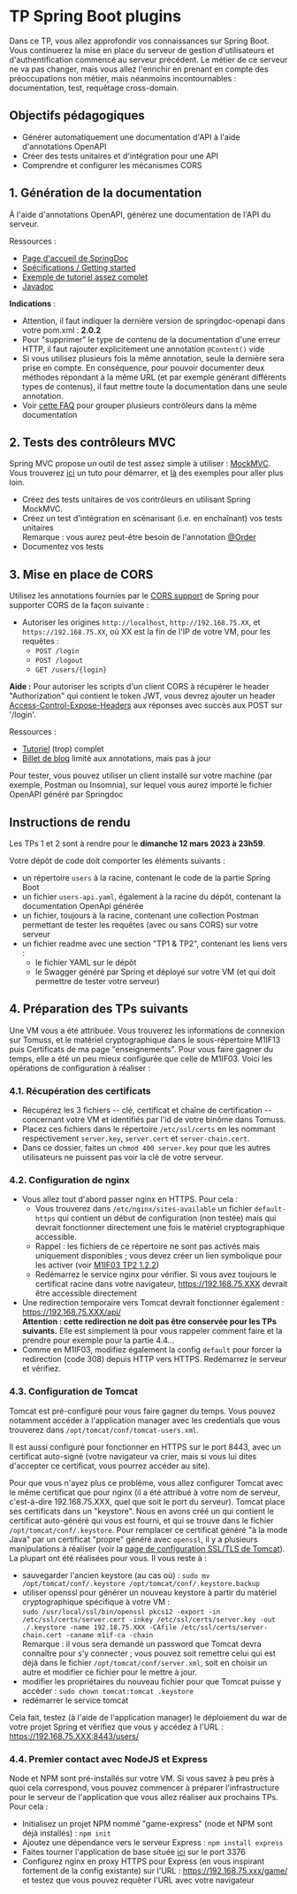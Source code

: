 # TP Spring Boot plugins

Dans ce TP, vous allez approfondir vos connaissances sur Spring Boot. Vous continuerez la mise en place du serveur de gestion d'utilisateurs et d'authentification commencé au serveur précédent. Le métier de ce serveur ne va pas changer, mais vous allez l'enrichir en prenant en compte des préoccupations non métier, mais néanmoins incontournables : documentation, test, requêtage cross-domain.

## Objectifs pédagogiques

- Générer automatiquement une documentation d'API à l'aide d'annotations OpenAPI
- Créer des tests unitaires et d'intégration pour une API
- Comprendre et configurer les mécanismes CORS

## 1. Génération de la documentation

&Agrave; l'aide d'annotations OpenAPI, générez une documentation de l'API du serveur.

Ressources :
- [Page d'accueil de SpringDoc](https://springdoc.org/v2/)
- [Spécifications / Getting started](https://github.com/springdoc/springdoc-openapi)
- [Exemple de tutoriel assez complet](https://github.com/swagger-api/swagger-core/wiki/Swagger-2.X---Annotations)
- [Javadoc](http://docs.swagger.io/swagger-core/v2.1.1/apidocs/)

**Indications** :
- Attention, il faut indiquer la dernière version de springdoc-openapi dans votre pom.xml : **2.0.2**
- Pour "supprimer" le type de contenu de la documentation d'une erreur HTTP, il faut rajouter explicitement une annotation `@Content()` vide
- Si vous utilisez plusieurs fois la même annotation, seule la dernière sera prise en compte. En conséquence, pour pouvoir documenter deux méthodes répondant à la même URL (et par exemple générant différents types de contenus), il faut mettre toute la documentation dans une seule annotation.
- Voir [cette FAQ](https://springdoc.org/#can-i-customize-openapi-object-programmatically) pour grouper plusieurs contrôleurs dans la même documentation

## 2. Tests des contrôleurs MVC

Spring MVC propose un outil de test assez simple à utiliser : [MockMVC](https://docs.spring.io/spring-framework/docs/current/reference/html/testing.html#spring-mvc-test-framework). Vous trouverez [ici](https://spring.io/guides/gs/testing-web/) un tuto pour démarrer, et [là](https://www.baeldung.com/integration-testing-in-spring) des exemples pour aller plus loin.

- Créez des tests unitaires de vos contrôleurs en utilisant Spring MockMVC.
- Créez un test d'intégration en scénarisant (i.e. en enchaînant) vos tests unitaires<br>
Remarque : vous aurez peut-être besoin de l'annotation [@Order](https://junit.org/junit5/docs/5.4.0-RC1/api/org/junit/jupiter/api/Order.html)
- Documentez vos tests

## 3. Mise en place de CORS

Utilisez les annotations fournies par le [CORS support](https://jira.spring.io/browse/SPR-9278?redirect=false) de Spring pour supporter CORS de la façon suivante :
- Autoriser les origines `http://localhost`, `http://192.168.75.XX`, et `https://192.168.75.XX`, où XX est la fin de l'IP de votre VM, pour les requêtes :
  - `POST /login`
  - `POST /logout`
  - `GET /users/{login}`

**Aide :** Pour autoriser les scripts d'un client CORS à récupérer le header "Authorization" qui contient le token JWT, vous devrez ajouter un header [Access-Control-Expose-Headers](https://developer.mozilla.org/en-US/docs/Web/HTTP/Headers/Access-Control-Expose-Headers) aux réponses avec succès aux POST sur '/login'.

Ressources :
- [Tutoriel](https://spring.io/guides/gs/rest-service-cors/) (trop) complet
- [Billet de blog](https://spring.io/blog/2015/06/08/cors-support-in-spring-framework) limité aux annotations, mais pas à jour

Pour tester, vous pouvez utiliser un client installé sur votre machine (par exemple, Postman ou Insomnia), sur lequel vous aurez importé le fichier OpenAPI généré par Springdoc

## Instructions de rendu

Les TPs 1 et 2 sont à rendre pour le **dimanche 12 mars 2023 à 23h59**.

Votre dépôt de code doit comporter les éléments suivants :
- un répertoire `users` à la racine, contenant le code de la partie Spring Boot
- un fichier `users-api.yaml`, également à la racine du dépôt, contenant la documentation OpenApi générée
- un fichier, toujours à la racine, contenant une collection Postman permettant de tester les requêtes (avec ou sans CORS) sur votre serveur
- un fichier readme avec une section "TP1 & TP2", contenant les liens vers :
  - le fichier YAML sur le dépôt
  - le Swagger généré par Spring et déployé sur votre VM (et qui doit permettre de tester votre serveur)

## 4. Préparation des TPs suivants

Une VM vous a été attribuée. Vous trouverez les informations de connexion sur Tomuss, et le matériel cryptographique dans le sous-répertoire M1IF13 puis Certificats de ma page "enseignements". Pour vous faire gagner du temps, elle a été un peu mieux configurée que celle de M1IF03. Voici les opérations de configuration à réaliser :

### 4.1. Récupération des certificats

- Récupérez les 3 fichiers -- clé, certificat et chaîne de certification -- concernant votre VM et identifiés par l'id de votre binôme dans Tomuss.
- Placez ces fichiers dans le répertoire `/etc/ssl/certs` en les nommant respectivement `server.key`, `server.cert` et `server-chain.cert`.
- Dans ce dossier, faites un `chmod 400 server.key` pour que les autres utilisateurs ne puissent pas voir la clé de votre serveur.

### 4.2. Configuration de nginx

- Vous allez tout d'abord passer nginx en HTTPS. Pour cela :
  - Vous trouverez dans `/etc/nginx/sites-available` un fichier `default-https` qui contient un début de configuration (non testée) mais qui devrait fonctionner directement une fois le matériel cryptographique accessible.
  - Rappel : les fichiers de ce répertoire ne sont pas activés mais uniquement disponibles ; vous devez créer un lien symbolique pour les activer (voir [M1IF03 TP2 1.2.2](https://perso.liris.cnrs.fr/lionel.medini/enseignement/M1IF03/#md=TP/md/TP2&p=122-mise-en-place-dun-nouveau-site))
  - Redémarrez le service nginx pour vérifier. Si vous avez toujours le certificat racine dans votre navigateur, https://192.168.75.XXX devrait être accessible directement
- Une redirection temporaire vers Tomcat devrait fonctionner également : https://192.168.75.XXX/api/ <br>
**Attention : cette redirection ne doit pas être conservée pour les TPs suivants.** Elle est simplement là pour vous rappeler comment faire et la prendre pour exemple pour la partie 4.4...
- Comme en M1IF03, modifiez également la config `default` pour forcer la redirection (code 308) depuis HTTP vers HTTPS. Redémarrez le serveur et vérifiez.

### 4.3. Configuration de Tomcat

Tomcat est pré-configuré pour vous faire gagner du temps. Vous pouvez notamment accéder à l'application manager avec les credentials que vous trouverez dans `/opt/tomcat/conf/tomcat-users.xml`.

Il est aussi configuré pour fonctionner en HTTPS sur le port 8443, avec un certificat auto-signé (votre navigateur va crier, mais si vous lui dites d'accepter ce certificat, vous pourrez accéder au site).

Pour que vous n'ayez plus ce problème, vous allez configurer Tomcat avec le même certificat que pour nginx (il a été attribué à votre nom de serveur, c'est-à-dire 192.168.75.XXX, quel que soit le port du serveur). Tomcat place ses certificats dans un "keystore". Nous en avons créé un qui contient le certificat auto-généré qui vous est fourni, et qui se trouve dans le fichier `/opt/tomcat/conf/.keystore`. Pour remplacer ce certificat généré "à la mode Java" par un certificat "propre" généré avec `openssl`, il y a plusieurs manipulations à réaliser (voir la [page de configuration SSL/TLS de Tomcat](https://tomcat.apache.org/tomcat-7.0-doc/ssl-howto.html)). La plupart ont été réalisées pour vous. Il vous reste à :

- sauvegarder l'ancien keystore (au cas où) : `sudo mv /opt/tomcat/conf/.keystore /opt/tomcat/conf/.keystore.backup`
- utiliser openssl pour générer un nouveau keystore à partir du matériel cryptographique spécifique à votre VM :<br>
`sudo /usr/local/ssl/bin/openssl pkcs12 -export -in /etc/ssl/certs/server.cert -inkey /etc/ssl/certs/server.key -out ./.keystore -name 192.18.75.XXX -CAfile /etc/ssl/certs/server-chain.cert -caname m1if-ca -chain`<br>
Remarque : il vous sera demandé un password que Tomcat devra connaître pour s'y connecter ; vous pouvez soit remettre celui qui est déjà dans le fichier `/opt/tomcat/conf/server.xml`, soit en choisir un autre et modifier ce fichier pour le mettre à jour.
- modifier les propriétaires du nouveau fichier pour que Tomcat puisse y accéder : `sudo chown tomcat:tomcat .keystore`
- redémarrer le service tomcat

Cela fait, testez (à l'aide de l'application manager) le déploiement du war de votre projet Spring et vérifiez que vous y accédez à l'URL : https://192.168.75.XXX:8443/users/

### 4.4. Premier contact avec NodeJS et Express

Node et NPM sont pré-installés sur votre VM. Si vous savez à peu près à quoi cela correspond, vous pouvez commencer à préparer l'infrastructure pour le serveur de l'application que vous allez réaliser aux prochains TPs. Pour cela :

- Initialisez un projet NPM nommé "game-express" (node et NPM sont déjà installés) : `npm init`
- Ajoutez une dépendance vers le serveur Express : `npm install express`
- Faites tourner l'application de base située [ici](https://expressjs.com/fr/starter/hello-world.html) sur le port 3376
- Configurez nginx en proxy HTTPS pour Express (en vous inspirant fortement de la config existante) sur l'URL : https://192.168.75.xxx/game/ et testez que vous pouvez requêter l'URL avec votre navigateur
